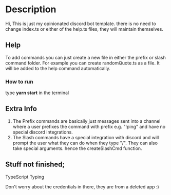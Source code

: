 # Description
Hi,
This is just my opinionated discord bot template.
there is no need to change index.ts or either of the help.ts files, they will maintain themselves.

## Help
To add commands you can just create a new file in either the prefix or slash command folder.
For example you can create randomQuote.ts as a file. It will be added to the help command automatically.

### How to run 
type **yarn start** in the terminal

## Extra Info
1. The Prefix commands are basically just messages sent into a channel where a user prefixes the command with prefix e.g. "!ping" and have no special discord integrations.
2. The Slash commands have a special integration with discord and will prompt the user what they can do when they type "/". They can also take special arguments. hence the createSlashCmd function.

## Stuff not finished;
TypeScript Typing



Don't worry about the credentials in there, they are from a deleted app :)
